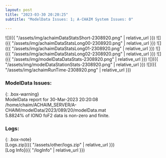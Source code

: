```yaml
---
layout: post
title: "2023-03-30 20:20:25"
subtitle: "ModelData Issues: 1; A-CHAIM System Issues: 0"

---
```


![]({{ "/assets/img/achaimDataStatsShort-2308920.png" | relative_url }})
![]({{ "/assets/img/achaimDataStatsLong00-2308920.png" | relative_url }})
![]({{ "/assets/img/achaimDataStatsLong01-2308920.png" | relative_url }})
![]({{ "/assets/img/achaimDataStatsLong02-2308920.png" | relative_url }})
![]({{ "/assets/img/modelDataDataStats-2308920.png" | relative_url }})
![]({{ "/assets/img/modelDataStationStats-2308920.png" | relative_url }})
![]({{ "/assets/img/achaimRunTime-2308920.png" | relative_url }})


### ModelData Issues:  
  
{: .box-warning}  
 ModelData report for 30-Mar-2023 20:20:08   
 /home/chaim/ACHAIM_SERVER/A-CHAIM/modelData/2023/089/20/modelData.mat   
 5.8824% of IONO foF2 data is non-zero and finite.   
  


### Logs:  
  
{: .box-note}  
[Logs.zip]({{ "/assets/other/logs.zip" | relative_url }})  
[Log Info]({{ "/logInfo" | relative_url }})  
